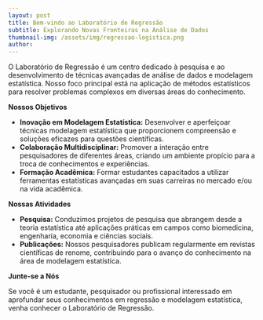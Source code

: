 ```yaml
---
layout: post
title: Bem-vindo ao Laboratório de Regressão
subtitle: Explorando Novas Fronteiras na Análise de Dados
thumbnail-img: /assets/img/regressao-logistica.png
author: 
---
```


O Laboratório de Regressão é um centro dedicado à pesquisa e ao desenvolvimento de técnicas avançadas de análise de dados e modelagem estatística. Nosso foco principal está na aplicação de métodos estatísticos para resolver problemas complexos em diversas áreas do conhecimento.

**Nossos Objetivos**

- **Inovação em Modelagem Estatística:** Desenvolver e aperfeiçoar técnicas modelagem estatística que proporcionem compreensão e soluções eficazes para questões científicas.
- **Colaboração Multidisciplinar:** Promover a interação entre pesquisadores de diferentes áreas, criando um ambiente propício para a troca de conhecimentos e experiências.
- **Formação Acadêmica:** Formar estudantes capacitados a utilizar ferramentas estatísticas avançadas em suas carreiras no mercado e/ou na vida acadêmica.

**Nossas Atividades**

- **Pesquisa:** Conduzimos projetos de pesquisa que abrangem desde a teoria estatística até aplicações práticas em campos como biomedicina, engenharia, economia e ciências sociais.
- **Publicações:** Nossos pesquisadores publicam regularmente em revistas científicas de renome, contribuindo para o avanço do conhecimento na área de modelagem estatística.

**Junte-se a Nós**

Se você é um estudante, pesquisador ou profissional interessado em aprofundar seus conhecimentos em regressão e modelagem estatística, venha conhecer o Laboratório de Regressão. 

